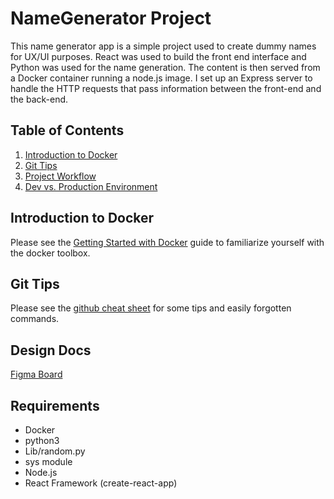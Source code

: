 # NameGenerator Project
This name generator app is a simple project used to create dummy names for UX/UI purposes. React was used to build the front end interface and Python was used for the name generation. The content is then served from a Docker container running a node.js image. I set up an Express server to handle the HTTP requests that pass information between the front-end and the back-end.

## Table of Contents
1. [Introduction to Docker](#Introduction-to-Docker)
2. [Git Tips](#Git-Tips)
3. [Project Workflow](#Project-Workflow)
4. [Dev vs. Production Environment](#dev-vs.-production-environment)

## Introduction to Docker
Please see the [Getting Started with Docker](doc/docker-getting-started.md) guide to familiarize
yourself with the docker toolbox.

## Git Tips
Please see the [github cheat sheet](doc/github-cheat-sheet.md) for some tips and easily forgotten
commands.

## Design Docs

[Figma Board](https://www.figma.com/file/IyOlNgSRIhOdDy1Nu5P06g/Project?node-id=17809%3A131)

## Requirements

* Docker
* python3
* Lib/random.py
* sys module
* Node.js
* React Framework (create-react-app)
